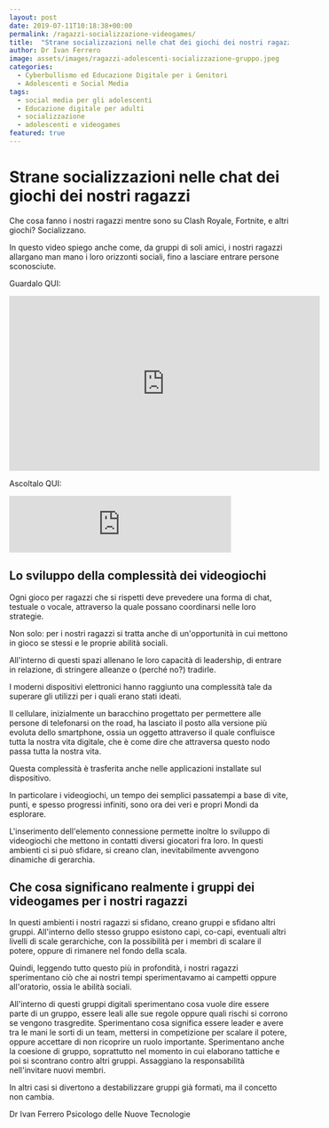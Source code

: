 ```yaml
---
layout: post
date: 2019-07-11T10:18:38+00:00
permalink: /ragazzi-socializzazione-videogames/
title:  "Strane socializzazioni nelle chat dei giochi dei nostri ragazzi"
author: Dr Ivan Ferrero
image: assets/images/ragazzi-adolescenti-socializzazione-gruppo.jpeg
categories:
  - Cyberbullismo ed Educazione Digitale per i Genitori
  - Adolescenti e Social Media
tags:
  - social media per gli adolescenti
  - Educazione digitale per adulti
  - socializzazione
  - adolescenti e videogames
featured: true
---
```


# Strane socializzazioni nelle chat dei giochi dei nostri ragazzi

Che cosa fanno i nostri ragazzi mentre sono su Clash Royale, Fortnite, e altri giochi?
Socializzano.

In questo video spiego anche come, da gruppi di soli amici, i nostri ragazzi allargano man mano i loro orizzonti sociali, fino a lasciare entrare persone sconosciute.

Guardalo QUI:
<iframe width="560" height="315" src="https://www.youtube.com/embed/NwFKzCLxL3Q" frameborder="0" allow="accelerometer; autoplay; encrypted-media; gyroscope; picture-in-picture" allowfullscreen></iframe>

Ascoltalo QUI:
<iframe src="https://anchor.fm/ivan-ferrero/embed/episodes/Strane-socializzazioni-nelle-chat-dei-giochi-dei-nostri-ragazzi-e458nr" height="102px" width="400px" frameborder="0" scrolling="no"></iframe>

## Lo sviluppo della complessità dei videogiochi

Ogni gioco per ragazzi che si rispetti deve prevedere una forma di chat, testuale o vocale, attraverso la quale possano coordinarsi nelle loro strategie.

Non solo: per i nostri ragazzi si tratta anche di un'opportunità in cui mettono in gioco se stessi e le proprie abilità
sociali.

All'interno di questi spazi allenano le loro capacità di leadership, di entrare in relazione, di stringere alleanze o (perché no?) tradirle.

I moderni dispositivi elettronici hanno raggiunto una complessità tale da superare gli utilizzi per i quali erano stati ideati.

Il cellulare, inizialmente un baracchino progettato per permettere alle persone di telefonarsi on the road, ha lasciato il posto alla versione più evoluta dello smartphone, ossia un oggetto attraverso il quale confluisce tutta la nostra vita digitale, che è come dire che attraversa questo nodo passa tutta la nostra vita.

Questa complessità è trasferita anche nelle applicazioni installate sul dispositivo.

In particolare i videogiochi, un tempo dei semplici passatempi a base di vite, punti, e spesso progressi infiniti, sono ora dei veri e propri Mondi da esplorare.

L'inserimento dell'elemento connessione permette inoltre lo sviluppo di videogiochi che mettono in contatti diversi giocatori fra loro.
In questi ambienti ci si può sfidare, si creano clan, inevitabilmente avvengono dinamiche di gerarchia.

## Che cosa significano realmente i gruppi dei videogames per i nostri ragazzi

In questi ambienti i nostri ragazzi si sfidano, creano gruppi e sfidano altri gruppi.
All'interno dello stesso gruppo esistono capi, co-capi, eventuali altri livelli di scale gerarchiche, con la possibilità per i membri di scalare il potere, oppure di rimanere nel fondo della scala.

Quindi, leggendo tutto questo più in profondità, i nostri ragazzi sperimentano ciò che ai nostri tempi sperimentavamo ai campetti oppure all'oratorio, ossia le abilità sociali.

All'interno di questi gruppi digitali sperimentano cosa vuole dire essere parte di un gruppo, essere leali alle sue regole oppure quali rischi si corrono se vengono trasgredite.
Sperimentano cosa significa essere leader e avere tra le mani le sorti di un team, mettersi in competizione per scalare il potere, oppure accettare di non ricoprire un ruolo importante.
Sperimentano anche la coesione di gruppo, soprattutto nel momento in cui elaborano tattiche e poi si scontrano contro altri gruppi.
Assaggiano la responsabilità nell'invitare nuovi membri.

In altri casi si divertono a destabilizzare gruppi già formati, ma il concetto non cambia.

Dr Ivan Ferrero
Psicologo delle Nuove Tecnologie
